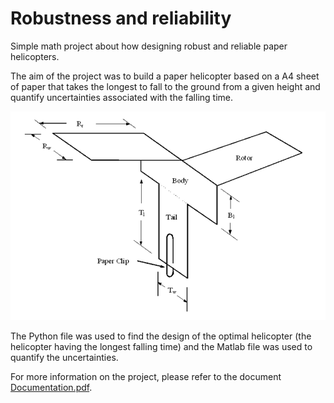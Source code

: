 # Robustness and reliability

Simple math project about how designing robust and reliable paper helicopters.

The aim of the project was to build a paper helicopter based on a A4 sheet of paper that takes the longest to fall to the ground from a given height and quantify uncertainties associated with the falling time.

![Screenshot](paper_helicopter.png)


The Python file was used to find the design of the optimal helicopter (the helicopter having the longest falling time) and the Matlab file was used to quantify the uncertainties.

For more information on the project, please refer to the document [Documentation.pdf](Documentation.pdf).
